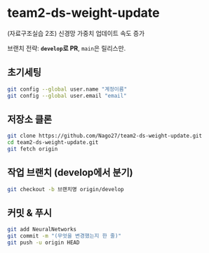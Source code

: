 # team2-ds-weight-update
(자료구조실습 2조) 신경망 가중치 업데이트 속도 증가

브랜치 전략: **`develop`로 PR**, `main`은 릴리스만.

## 초기세팅
```bash
git config --global user.name "계정이름"
git config --global user.email "email"
```

## 저장소 클론
```bash
git clone https://github.com/Nago27/team2-ds-weight-update.git
cd team2-ds-weight-update.git
git fetch origin
```

## 작업 브랜치 (develop에서 분기)
```bash
git checkout -b 브랜치명 origin/develop
```

## 커밋 & 푸시
```bash
git add NeuralNetworks
git commit -m "(무엇을 변경했는지 한 줄)"
git push -u origin HEAD
```

